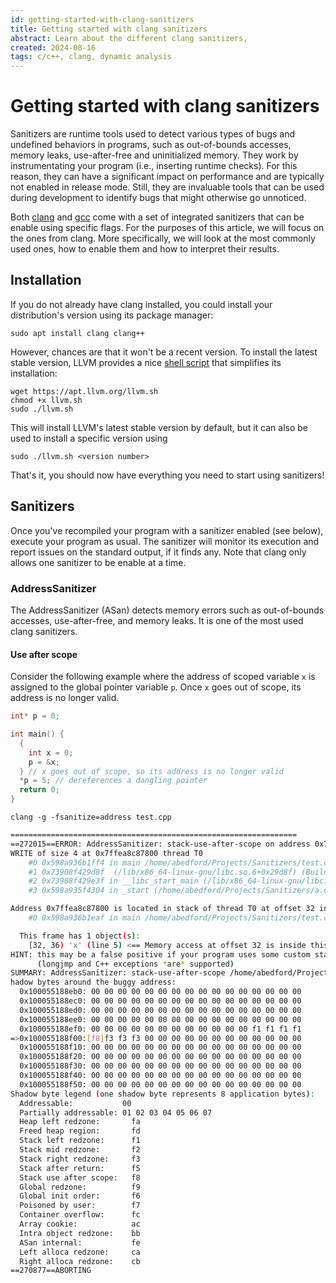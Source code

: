 ```yaml
---
id: getting-started-with-clang-sanitizers
title: Getting started with clang sanitizers
abstract: Learn about the different clang sanitizers, 
created: 2024-08-16
tags: c/c++, clang, dynamic analysis
---
```


# Getting started with clang sanitizers
Sanitizers are runtime tools used to detect various types of bugs and undefined behaviors in programs, such as out-of-bounds accesses, memory leaks, use-after-free and uninitialized memory. They work by instrumentating your program (i.e., inserting runtime checks). For this reason, they can have a significant impact on performance and are typically not enabled in release mode. Still, they are invaluable tools that can be used during development to identify bugs that might otherwise go unnoticed.

Both [clang](https://clang.llvm.org/docs/index.html) and [gcc](https://gcc.gnu.org/onlinedocs/gcc/Instrumentation-Options.html) come with a set of integrated sanitizers that can be enable using specific flags. For the purposes of this article, we will focus on the ones from clang. More specifically, we will look at the most commonly used ones, how to enable them and how to interpret their results.
 
## Installation
If you do not already have clang installed, you could install your distribution's version using its package manager:
```
sudo apt install clang clang++
```
However, chances are that it won't be a recent version. To install the latest stable version, LLVM provides a nice [shell script](https://apt.llvm.org/) that simplifies its installation:
```
wget https://apt.llvm.org/llvm.sh
chmod +x llvm.sh
sudo ./llvm.sh
```
This will install LLVM's latest stable version by default, but it can also be used to install a specific version using
```
sudo ./llvm.sh <version number>
```
That's it, you should now have everything you need to start using sanitizers!

## Sanitizers
Once you've recompiled your program with a sanitizer enabled (see below), execute your program as usual. The sanitizer will monitor its execution and report issues on the standard output, if it finds any. Note that clang only allows one sanitizer to be enable at a time.

### AddressSanitizer
The AddressSanitizer (ASan) detects memory errors such as out-of-bounds accesses, use-after-free, and memory leaks. It is one of the most used clang sanitizers.

<!-- #### Use after free -->
<!-- (dangling pointer dereference) -->
<!-- #### Use after return -->
#### Use after scope
Consider the following example where the address of scoped variable `x` is assigned to the global pointer variable `p`. Once `x` goes out of scope, its address is no longer valid.
```cpp
int* p = 0;

int main() {
  {
    int x = 0;
    p = &x;
  } // x goes out of scope, so its address is no longer valid
  *p = 5; // dereferences a dangling pointer
  return 0;
}
```
```
clang -g -fsanitize=address test.cpp
```
```bash
================================================================
==272015==ERROR: AddressSanitizer: stack-use-after-scope on address 0x7ffea8c87800 at pc 0x598a936b1ff5 bp 0x7ffea8c877d0 sp 0x7ffea8c877c8
WRITE of size 4 at 0x7ffea8c87800 thread T0
    #0 0x598a936b1ff4 in main /home/abedford/Projects/Sanitizers/test.cpp:8:6
    #1 0x73908f429d8f  (/lib/x86_64-linux-gnu/libc.so.6+0x29d8f) (BuildId: 490fef8403240c91833978d494d39e537409b92e)
    #2 0x73908f429e3f in __libc_start_main (/lib/x86_64-linux-gnu/libc.so.6+0x29e3f) (BuildId: 490fef8403240c91833978d494d39e537409b92e)
    #3 0x598a935f4304 in _start (/home/abedford/Projects/Sanitizers/a.out+0x1e304) (BuildId: 8437efe4effc2d9d8c6e538df72d49b4df425585)

Address 0x7ffea8c87800 is located in stack of thread T0 at offset 32 in frame
    #0 0x598a936b1eaf in main /home/abedford/Projects/Sanitizers/test.cpp:3

  This frame has 1 object(s):
    [32, 36) 'x' (line 5) <== Memory access at offset 32 is inside this variable
HINT: this may be a false positive if your program uses some custom stack unwind mechanism, swapcontext or vfork
      (longjmp and C++ exceptions *are* supported)
SUMMARY: AddressSanitizer: stack-use-after-scope /home/abedford/Projects/Sanitizers/test.cpp:8:6 in main
hadow bytes around the buggy address:
  0x100055188eb0: 00 00 00 00 00 00 00 00 00 00 00 00 00 00 00 00
  0x100055188ec0: 00 00 00 00 00 00 00 00 00 00 00 00 00 00 00 00
  0x100055188ed0: 00 00 00 00 00 00 00 00 00 00 00 00 00 00 00 00
  0x100055188ee0: 00 00 00 00 00 00 00 00 00 00 00 00 00 00 00 00
  0x100055188ef0: 00 00 00 00 00 00 00 00 00 00 00 00 f1 f1 f1 f1
=>0x100055188f00:[f8]f3 f3 f3 00 00 00 00 00 00 00 00 00 00 00 00
  0x100055188f10: 00 00 00 00 00 00 00 00 00 00 00 00 00 00 00 00
  0x100055188f20: 00 00 00 00 00 00 00 00 00 00 00 00 00 00 00 00
  0x100055188f30: 00 00 00 00 00 00 00 00 00 00 00 00 00 00 00 00
  0x100055188f40: 00 00 00 00 00 00 00 00 00 00 00 00 00 00 00 00
  0x100055188f50: 00 00 00 00 00 00 00 00 00 00 00 00 00 00 00 00
Shadow byte legend (one shadow byte represents 8 application bytes):
  Addressable:           00
  Partially addressable: 01 02 03 04 05 06 07 
  Heap left redzone:       fa
  Freed heap region:       fd
  Stack left redzone:      f1
  Stack mid redzone:       f2
  Stack right redzone:     f3
  Stack after return:      f5
  Stack use after scope:   f8
  Global redzone:          f9
  Global init order:       f6
  Poisoned by user:        f7
  Container overflow:      fc
  Array cookie:            ac
  Intra object redzone:    bb
  ASan internal:           fe
  Left alloca redzone:     ca
  Right alloca redzone:    cb
==270877==ABORTING
```
<!-- Heap buffer overflow
Stack buffer overflow
Global buffer overflow
Initialization order bugs
Memory leaks -->

<!-- ### ThreadSanitizer
The ThreadSanitizer (TSan) identifies data races and other threading issues.

-### MemorySanitizer
The MemorySanitizer (MSan) finds uses of uninitialized memory.

-### UndefinedBehaviorSanitizer
The UndefinedBehaviorSanitizer (UBSan) catches various kinds of undefined behavior, such as integer overflows and invalid type casts.

-### LeakSanitizer
The LeakSanitizer (LSan) specifically targets memory leaks. -->
